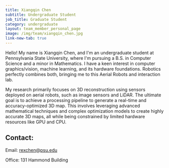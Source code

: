 ```yaml
---
title: Xiangqin Chen
subtitle: Undergraduate Student
job_title: Graduate Student
category: undergraduate
layout: team_member_personal_page
image: /img/team/xiangqin_chen.jpg
link-new-tab: true
---
```


Hello! My name is Xiangqin Chen, and I'm an undergraduate student at Pennsylvania State University, where I'm pursuing a B.S. in Computer Science and a minor in Mathematics. I have a keen interest in computer graphics/vision, machine learning, and its hardware foundations. Robotics perfectly combines both, bringing me to this Aerial Robots and interaction lab.

My research primarily focuses on 3D reconstruction using sensors deployed on aerial robots, such as image sensors and LiDAR. The ultimate goal is to achieve a processing pipeline to generate a real-time and accuracy-optimized 3D map. This involves leveraging advanced mathematical techniques and complex optimization models to create highly accurate 3D maps, all while being constrained by limited hardware resources like GPU and CPU.

## Contact: ##

Email: [rexchen@psu.edu](mailto:rexchen@psu.edu)

Office: 131 Hammond Building
